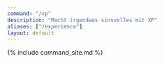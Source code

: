 ```yaml
---
command: "/xp"
description: "Macht irgendwas sinnvolles mit XP"
aliases: ["/experience"]
layout: default
---
```

{% include command_site.md %}
